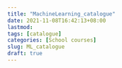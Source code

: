 ```yaml
---
title: "MachineLearning_catalogue"
date: 2021-11-08T16:42:13+08:00
lastmod:
tags: [catalogue]
categories: [School courses]
slug: ML_catalogue
draft: true
---
```


